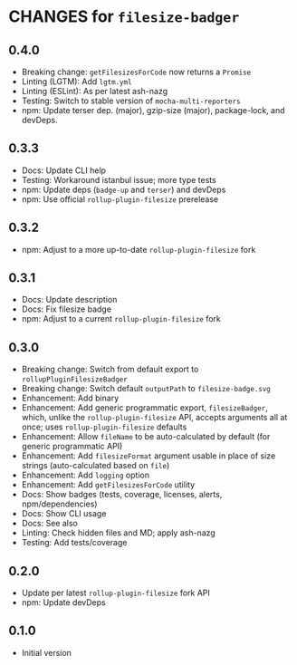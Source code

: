 # CHANGES for `filesize-badger`

## 0.4.0

- Breaking change: `getFilesizesForCode` now returns a `Promise`
- Linting (LGTM): Add `lgtm.yml`
- Linting (ESLint): As per latest ash-nazg
- Testing: Switch to stable version of `mocha-multi-reporters`
- npm: Update terser dep. (major), gzip-size (major), package-lock, and devDeps.

## 0.3.3

- Docs: Update CLI help
- Testing: Workaround istanbul issue; more type tests
- npm: Update deps (`badge-up` and `terser`) and devDeps
- npm: Use official `rollup-plugin-filesize` prerelease

## 0.3.2

- npm: Adjust to a more up-to-date `rollup-plugin-filesize` fork

## 0.3.1

- Docs: Update description
- Docs: Fix filesize badge
- npm: Adjust to a current `rollup-plugin-filesize` fork

## 0.3.0

- Breaking change: Switch from default export to `rollupPluginFilesizeBadger`
- Breaking change: Switch default `outputPath` to `filesize-badge.svg`
- Enhancement: Add binary
- Enhancement: Add generic programmatic export, `filesizeBadger`, which,
    unlike the `rollup-plugin-filesize` API, accepts arguments all at once;
    uses `rollup-plugin-filesize` defaults
- Enhancement: Allow `fileName` to be auto-calculated by default
    (for generic programmatic API)
- Enhancement: Add `filesizeFormat` argument usable in place of size
    strings (auto-calculated based on `file`)
- Enhancement: Add `logging` option
- Enhancement: Add `getFilesizesForCode` utility
- Docs: Show badges (tests, coverage, licenses, alerts, npm/dependencies)
- Docs: Show CLI usage
- Docs: See also
- Linting: Check hidden files and MD; apply ash-nazg
- Testing: Add tests/coverage

## 0.2.0

- Update per latest `rollup-plugin-filesize` fork API
- npm: Update devDeps

## 0.1.0

- Initial version
